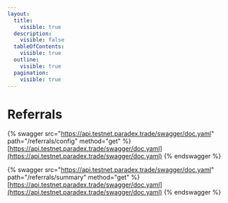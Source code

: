 ```yaml
---
layout:
  title:
    visible: true
  description:
    visible: false
  tableOfContents:
    visible: true
  outline:
    visible: true
  pagination:
    visible: true
---
```


# Referrals



{% swagger src="https://api.testnet.paradex.trade/swagger/doc.yaml" path="/referrals/config" method="get" %}
[https://api.testnet.paradex.trade/swagger/doc.yaml](https://api.testnet.paradex.trade/swagger/doc.yaml)
{% endswagger %}

{% swagger src="https://api.testnet.paradex.trade/swagger/doc.yaml" path="/referrals/summary" method="get" %}
[https://api.testnet.paradex.trade/swagger/doc.yaml](https://api.testnet.paradex.trade/swagger/doc.yaml)
{% endswagger %}
